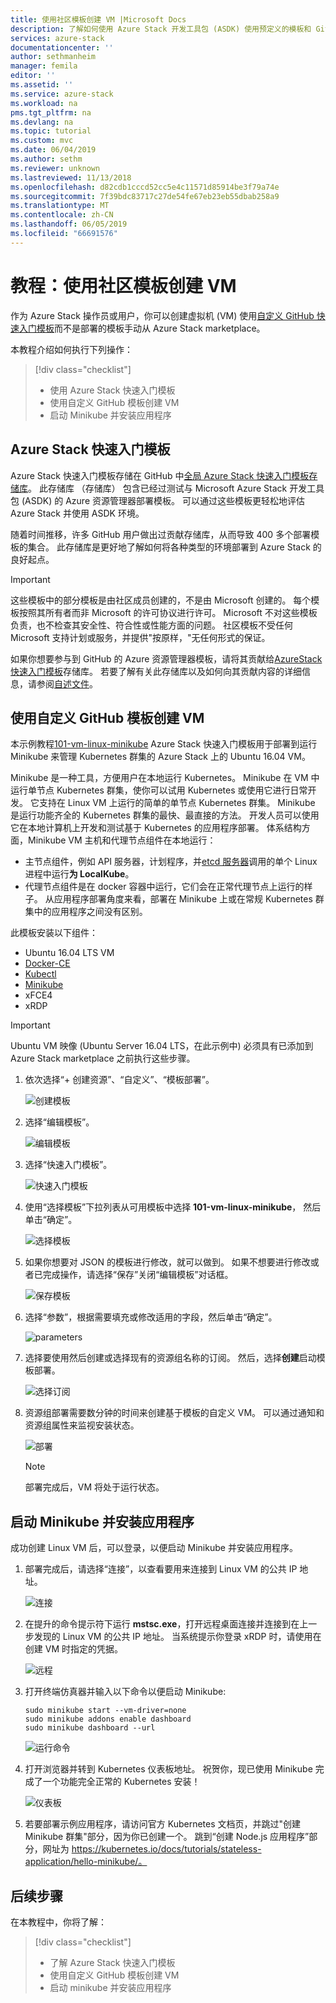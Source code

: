 ```yaml
---
title: 使用社区模板创建 VM |Microsoft Docs
description: 了解如何使用 Azure Stack 开发工具包 (ASDK) 使用预定义的模板和 GitHub 自定义模板创建 VM。
services: azure-stack
documentationcenter: ''
author: sethmanheim
manager: femila
editor: ''
ms.assetid: ''
ms.service: azure-stack
ms.workload: na
pms.tgt_pltfrm: na
ms.devlang: na
ms.topic: tutorial
ms.custom: mvc
ms.date: 06/04/2019
ms.author: sethm
ms.reviewer: unknown
ms.lastreviewed: 11/13/2018
ms.openlocfilehash: d82cdb1cccd52cc5e4c11571d85914be3f79a74e
ms.sourcegitcommit: 7f39bdc83717c27de54fe67eb23eb55dbab258a9
ms.translationtype: MT
ms.contentlocale: zh-CN
ms.lasthandoff: 06/05/2019
ms.locfileid: "66691576"
---
```

# <a name="tutorial-create-a-vm-using-a-community-template"></a>教程：使用社区模板创建 VM

作为 Azure Stack 操作员或用户，你可以创建虚拟机 (VM) 使用[自定义 GitHub 快速入门模板](https://github.com/Azure/AzureStack-QuickStart-Templates)而不是部署的模板手动从 Azure Stack marketplace。

本教程介绍如何执行下列操作：

> [!div class="checklist"]
> * 使用 Azure Stack 快速入门模板
> * 使用自定义 GitHub 模板创建 VM
> * 启动 Minikube 并安装应用程序

## <a name="azure-stack-quickstart-templates"></a>Azure Stack 快速入门模板

Azure Stack 快速入门模板存储在 GitHub 中[全局 Azure Stack 快速入门模板存储库](https://github.com/Azure/AzureStack-QuickStart-Templates)。 此存储库 （存储库） 包含已经过测试与 Microsoft Azure Stack 开发工具包 (ASDK) 的 Azure 资源管理器部署模板。 可以通过这些模板更轻松地评估 Azure Stack 并使用 ASDK 环境。

随着时间推移，许多 GitHub 用户做出过贡献存储库，从而导致 400 多个部署模板的集合。 此存储库是更好地了解如何将各种类型的环境部署到 Azure Stack 的良好起点。

>[!IMPORTANT]
> 这些模板中的部分模板是由社区成员创建的，不是由 Microsoft 创建的。 每个模板按照其所有者而非 Microsoft 的许可协议进行许可。 Microsoft 不对这些模板负责，也不检查其安全性、符合性或性能方面的问题。 社区模板不受任何 Microsoft 支持计划或服务，并提供"按原样，"无任何形式的保证。

如果你想要参与到 GitHub 的 Azure 资源管理器模板，请将其贡献给[AzureStack 快速入门模板](https://github.com/Azure/AzureStack-QuickStart-Templates)存储库。 若要了解有关此存储库以及如何向其贡献内容的详细信息，请参阅[自述文件](https://github.com/Azure/AzureStack-QuickStart-Templates/blob/master/README.md)。

## <a name="create-a-vm-using-a-custom-github-template"></a>使用自定义 GitHub 模板创建 VM

本示例教程[101-vm-linux-minikube](https://github.com/Azure/AzureStack-QuickStart-Templates/tree/master/101-vm-linux-minikube) Azure Stack 快速入门模板用于部署到运行 Minikube 来管理 Kubernetes 群集的 Azure Stack 上的 Ubuntu 16.04 VM。

Minikube 是一种工具，方便用户在本地运行 Kubernetes。 Minikube 在 VM 中运行单节点 Kubernetes 群集，使你可以试用 Kubernetes 或使用它进行日常开发。 它支持在 Linux VM 上运行的简单的单节点 Kubernetes 群集。 Minikube 是运行功能齐全的 Kubernetes 群集的最快、最直接的方法。 开发人员可以使用它在本地计算机上开发和测试基于 Kubernetes 的应用程序部署。 体系结构方面，Minikube VM 主机和代理节点组件在本地运行：

* 主节点组件，例如 API 服务器，计划程序，并[etcd 服务器](https://coreos.com/etcd/)调用的单个 Linux 进程中运行**为 LocalKube**。
* 代理节点组件是在 docker 容器中运行，它们会在正常代理节点上运行的样子。 从应用程序部署角度来看，部署在 Minikube 上或在常规 Kubernetes 群集中的应用程序之间没有区别。

此模板安装以下组件：

* Ubuntu 16.04 LTS VM
* [Docker-CE](https://download.docker.com/linux/ubuntu)
* [Kubectl](https://storage.googleapis.com/kubernetes-release/release/v1.8.0/bin/linux/amd64/kubectl)
* [Minikube](https://storage.googleapis.com/minikube/releases/latest/minikube-linux-amd64)
* xFCE4
* xRDP

> [!IMPORTANT]
> Ubuntu VM 映像 (Ubuntu Server 16.04 LTS，在此示例中) 必须具有已添加到 Azure Stack marketplace 之前执行这些步骤。

1. 依次选择“+ 创建资源”、“自定义”、“模板部署”。   

    ![创建模板](media/azure-stack-create-vm-template/1.PNG)

2. 选择“编辑模板”。 

    ![编辑模板](media/azure-stack-create-vm-template/2.PNG)

3. 选择“快速入门模板”。 

    ![快速入门模板](media/azure-stack-create-vm-template/3.PNG)

4. 使用“选择模板”下拉列表从可用模板中选择 **101-vm-linux-minikube**，  然后单击“确定”。 

    ![选择模板](media/azure-stack-create-vm-template/4.PNG)

5. 如果你想要对 JSON 的模板进行修改，就可以做到。 如果不想要进行修改或者已完成操作，请选择“保存”关闭“编辑模板”对话框。  

    ![保存模板](media/azure-stack-create-vm-template/5.PNG)

6. 选择“参数”，根据需要填充或修改适用的字段，然后单击“确定”。  

    ![parameters](media/azure-stack-create-vm-template/6.PNG)

7. 选择要使用然后创建或选择现有的资源组名称的订阅。 然后，选择**创建**启动模板部署。

    ![选择订阅](media/azure-stack-create-vm-template/7.PNG)

8. 资源组部署需要数分钟的时间来创建基于模板的自定义 VM。 可以通过通知和资源组属性来监视安装状态。

    ![部署](media/azure-stack-create-vm-template/8.PNG)

    >[!NOTE]
    > 部署完成后，VM 将处于运行状态。

## <a name="start-minikube-and-install-an-application"></a>启动 Minikube 并安装应用程序

成功创建 Linux VM 后，可以登录，以便启动 Minikube 并安装应用程序。

1. 部署完成后，请选择“连接”，以查看要用来连接到 Linux VM 的公共 IP 地址。 

    ![连接](media/azure-stack-create-vm-template/9.PNG)

2. 在提升的命令提示符下运行 **mstsc.exe**，打开远程桌面连接并连接到在上一步发现的 Linux VM 的公共 IP 地址。 当系统提示你登录 xRDP 时，请使用在创建 VM 时指定的凭据。

    ![远程](media/azure-stack-create-vm-template/10.PNG)

3. 打开终端仿真器并输入以下命令以便启动 Minikube:

    ```shell
    sudo minikube start --vm-driver=none
    sudo minikube addons enable dashboard
    sudo minikube dashboard --url
    ```

    ![运行命令](media/azure-stack-create-vm-template/11.PNG)

4. 打开浏览器并转到 Kubernetes 仪表板地址。 祝贺你，现已使用 Minikube 完成了一个功能完全正常的 Kubernetes 安装！

    ![仪表板](media/azure-stack-create-vm-template/12.PNG)

5. 若要部署示例应用程序，请访问官方 Kubernetes 文档页，并跳过"创建 Minikube 群集"部分，因为你已创建一个。 跳到“创建 Node.js 应用程序”部分，网址为 https://kubernetes.io/docs/tutorials/stateless-application/hello-minikube/。

## <a name="next-steps"></a>后续步骤

在本教程中，你将了解：

> [!div class="checklist"]
> * 了解 Azure Stack 快速入门模板
> * 使用自定义 GitHub 模板创建 VM
> * 启动 minikube 并安装应用程序
